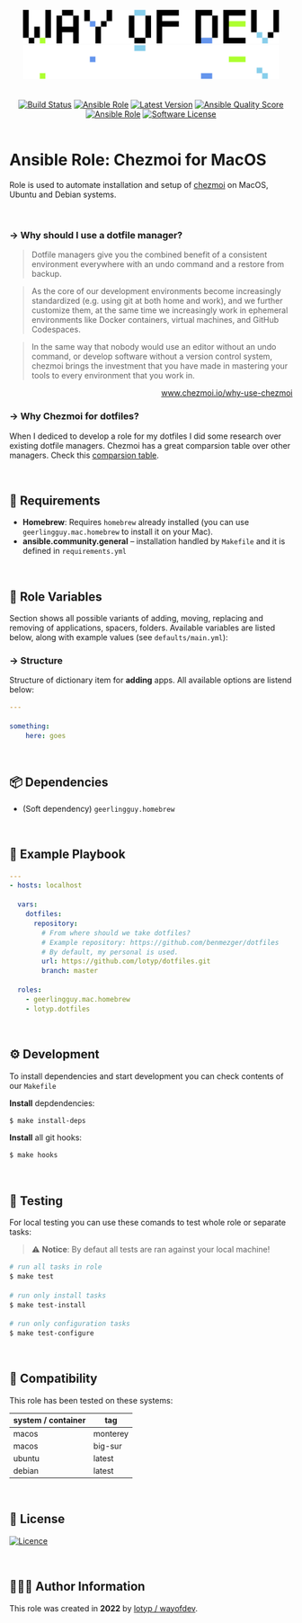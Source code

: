 <br>

<div align="center">
<img width="456" height="60" src="./assets/logo.gh-light-mode-only.png#gh-light-mode-only">
<img width="456" height="60" src="./assets/logo.gh-dark-mode-only.png#gh-dark-mode-only">
</div>


<br>

<br>

<div align="center">
<a href="https://actions-badge.atrox.dev/wayofdev/ansible-role-dotfiles/goto"><img alt="Build Status" src="https://img.shields.io/endpoint.svg?url=https%3A%2F%2Factions-badge.atrox.dev%2Fwayofdev%2Fansible-role-dotfiles%2Fbadge&style=flat-square"/></a>
<a href="https://galaxy.ansible.com/lotyp/dotfiles"><img alt="Ansible Role" src="https://img.shields.io/ansible/role/59060?style=flat-square"/></a>
<a href="https://github.com/wayofdev/ansible-role-dotfiles/tags"><img src="https://img.shields.io/github/v/tag/wayofdev/ansible-role-dotfiles?sort=semver&style=flat-square" alt="Latest Version"></a>
<a href="https://galaxy.ansible.com/lotyp/dotfiles">
<img alt="Ansible Quality Score" src="https://img.shields.io/ansible/quality/59060?style=flat-square"/></a>
<a href="https://galaxy.ansible.com/lotyp/dotfiles">
<img alt="Ansible Role" src="https://img.shields.io/ansible/role/d/59060?style=flat-square"/></a>
<a href="LICENSE"><img src="https://img.shields.io/badge/license-MIT-brightgreen.svg?style=flat-square" alt="Software License"/></a>
</div>


<br>

# Ansible Role: Chezmoi for MacOS

Role is used to automate installation and setup of [chezmoi](https://thekelleys.org.uk/dnsmasq/doc.html) on MacOS, Ubuntu and Debian systems. 

<br>

### → Why should I use a dotfile manager?

> Dotfile managers give you the combined benefit of a consistent environment everywhere with an undo command and a restore from backup.

> As the core of our development environments become increasingly standardized (e.g. using git at both home and work), and we further customize them, at the same time we increasingly work in ephemeral environments like Docker containers, virtual machines, and GitHub Codespaces.

> In the same way that nobody would use an editor without an undo command, or develop software without a version control system, chezmoi brings the investment that you have made in mastering your tools to every environment that you work in.

<div align="right">
  <a href="https://www.chezmoi.io/why-use-chezmoi/">www.chezmoi.io/why-use-chezmoi</a>
</div>

### → Why Chezmoi for dotfiles?

When I dediced to develop a role for my dotfiles I did some research over existing dotfile managers. Chezmoi has a great comparsion table over other managers. Check this [comparsion table](https://www.chezmoi.io/comparison-table/).

<br>

## 📑 Requirements

  - **Homebrew**: Requires `homebrew` already installed (you can use `geerlingguy.mac.homebrew` to install it on your Mac).
  - **ansible.community.general** – installation handled by `Makefile` and it is defined in `requirements.yml`

<br>

## 🔧 Role Variables

Section shows all possible variants of adding, moving, replacing and removing of applications, spacers, folders. Available variables are listed below, along with example values (see `defaults/main.yml`):

### → Structure

Structure of dictionary item for **adding** apps. All available options are listend below:

```yaml
---

something:
	here: goes

```

<br>

## 📦 Dependencies

  - (Soft dependency) `geerlingguy.homebrew`

<br>

## 📗 Example Playbook

```yaml
---
- hosts: localhost

  vars:
    dotfiles:
      repository:
        # From where should we take dotfiles?
        # Example repository: https://github.com/benmezger/dotfiles
        # By default, my personal is used.
        url: https://github.com/lotyp/dotfiles.git
        branch: master

  roles:
    - geerlingguy.mac.homebrew
    - lotyp.dotfiles
```

<br>

## ⚙️ Development

To install dependencies and start development you can check contents of our `Makefile`

**Install** depdendencies:

```bash
$ make install-deps
```

**Install** all git hooks:

```bash
$ make hooks
```

<br>

## 🧪 Testing

For local testing you can use these comands to test whole role or separate tasks:

> :warning: **Notice**: By defaut all tests are ran against your local machine!

```bash
# run all tasks in role
$ make test

# run only install tasks
$ make test-install

# run only configuration tasks
$ make test-configure
```

<br>

## 🧩 Compatibility

This role has been tested on these systems:

| system / container | tag      |
| :----------------- | -------- |
| macos              | monterey |
| macos              | big-sur  |
| ubuntu             | latest   |
| debian             | latest   |

<br>

## 🤝 License

[![Licence](https://img.shields.io/github/license/wayofdev/ansible-role-dock?style=for-the-badge)](./LICENSE)

<br>

## 🙆🏼‍♂️ Author Information

This role was created in **2022** by [lotyp / wayofdev](https://github.com/wayofdev).

